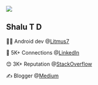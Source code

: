 ![](https://komarev.com/ghpvc/?username=shalutd&style=flat-square)
## Shalu T D

👨‍💻 Android dev @[Litmus7](https://litmus7.com/)

👯 5K+ Connections @[LinkedIn](https://www.linkedin.com/in/shalutd/)

😊 3K+ Reputation @[StackOverflow](https://stackoverflow.com/users/3269958/shalu-t-d)

✍️ Blogger @[Medium](https://shalutd007.medium.com/)



<!--
**shalutd/shalutd** is a ✨ _special_ ✨ repository because its `README.md` (this file) appears on your GitHub profile.

Here are some ideas to get you started:

- 🔭 I’m currently working on ...
- 🌱 I’m currently learning ...
- 👯 I’m looking to collaborate on ...
- 🤔 I’m looking for help with ...
- 💬 Ask me about ...
- 📫 How to reach me: ...
- 😄 Pronouns: ...
- ⚡ Fun fact: ...
-->
